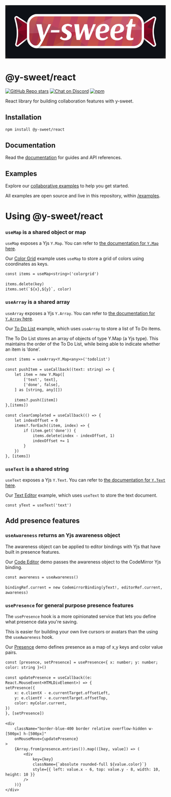 <img src="https://raw.githubusercontent.com/drifting-in-space/y-sweet/main/logo.svg" />

# @y-sweet/react

[![GitHub Repo stars](https://img.shields.io/github/stars/drifting-in-space/y-sweet?style=social)](https://github.com/drifting-in-space/y-sweet)
[![Chat on Discord](https://img.shields.io/static/v1?label=chat&message=discord&color=404eed)](https://discord.gg/N5sEpsuhh9)
[![npm](https://img.shields.io/npm/v/@y-sweet/react)](https://www.npmjs.com/package/@y-sweet/react)

React library for building collaboration features with y-sweet.

## Installation
```
npm install @y-sweet/react
```

## Documentation
Read the [documentation](https://www.y-sweet.dev/) for guides and API references.

## Examples
Explore our [collaborative examples](https://github.com/drifting-in-space/y-sweet) to help you get started.

All examples are open source and live in this repository, within [/examples](https://github.com/drifting-in-space/y-sweet/tree/main/examples).

# Using @y-sweet/react

### `useMap` is a shared object or map

`useMap` exposes a Yjs `Y.Map`. You can refer to [the documentation for `Y.Map` here](https://docs.yjs.dev/api/shared-types/y.map).

Our [Color Grid](/demos/color-grid) example uses `useMap` to store a grid of colors using coordinates as keys.

``` tsx filename="ColorGrid.tsx"
const items = useMap<string>('colorgrid')

items.delete(key)
items.set(`${x},${y}`, color)
```

### `useArray` is a shared array

`useArray` exposes a Yjs `Y.Array`. You can refer to [the documentation for `Y.Array` here](https://docs.yjs.dev/api/shared-types/y.array).

Our [To Do List](/demos/to-do-list) example, which uses `useArray` to store a list of To Do items.

The To Do List stores an array of objects of type Y.Map (a Yjs type). This maintains the order of the To Do List, while being able to indicate whether an item is ‘done’.

``` tsx filename="ToDoList.tsx"
const items = useArray<Y.Map<any>>('todolist')

const pushItem = useCallback((text: string) => {
    let item = new Y.Map([
        ['text', text],
        ['done', false],
    ] as [string, any][])

    items?.push([item])
},[items])

const clearCompleted = useCallback(() => {
    let indexOffset = 0
    items?.forEach((item, index) => {
        if (item.get('done')) {
            items.delete(index - indexOffset, 1)
            indexOffset += 1
        }
    })
}, [items])
```

### `useText` is a shared string

`useText` exposes a Yjs `Y.Text`. You can refer to [the documentation for `Y.Text` here](https://docs.yjs.dev/api/shared-types/y.text).

Our [Text Editor](/demos/text-editor) example, which uses `useText` to store the text document.

```tsx TextEditor.tsx
const yText = useText('text')
```

## Add presence features

### `useAwareness` returns an Yjs awareness object

The awareness object can be applied to editor bindings with Yjs that have built in presence features.

Our [Code Editor](/demos/code-editor) demo passes the awareness object to the CodeMirror Yjs binding.

```tsx CodeEditor.tsx
const awareness = useAwareness()

bindingRef.current = new CodemirrorBinding(yText!, editorRef.current, awareness)
```

### `usePresence` for general purpose presence features

The `usePresence` hook is a more opinionated service that lets you define what presence data you're saving.

This is easier for building your own live cursors or avatars than the using the `useAwareness` hook.

Our [Presence](/demos/presence) demo defines presence as a map of x,y keys and color value pairs.

```tsx Presence.tsx
const [presence, setPresence] = usePresence<{ x: number; y: number; color: string }>()

const updatePresence = useCallback((e: React.MouseEvent<HTMLDivElement>) => {
setPresence({
    x: e.clientX - e.currentTarget.offsetLeft,
    y: e.clientY - e.currentTarget.offsetTop,
    color: myColor.current,
})
}, [setPresence])

<div
    className="border-blue-400 border relative overflow-hidden w-[500px] h-[500px]"
    onMouseMove={updatePresence}
>
    {Array.from(presence.entries()).map(([key, value]) => (
        <div
            key={key}
            className={`absolute rounded-full ${value.color}`}
            style={{ left: value.x - 6, top: value.y - 8, width: 10, height: 10 }}
        />
    ))}
</div>
```
